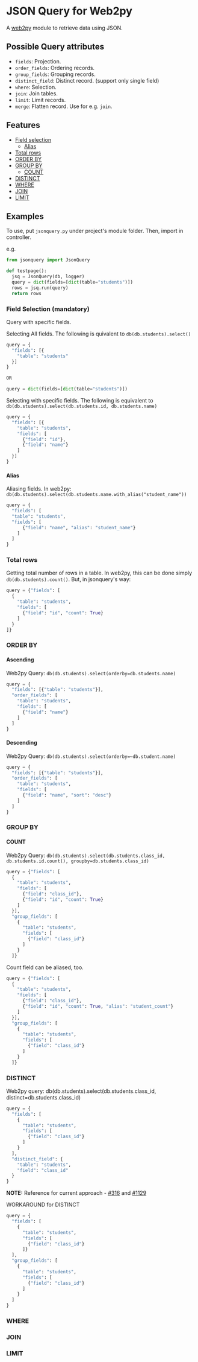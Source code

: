 # JSON Query for Web2py

A [web2py](http://www.web2py.com) module to retrieve data using JSON.

## Possible Query attributes

* `fields`: Projection.
* `order_fields`: Ordering records.
* `group_fields`: Grouping records.
* `distinct_field`: Distinct record. (support only single field)
* `where`: Selection.
* `join`: Join tables.
* `limit`: Limit records.
* `merge`: Flatten record. Use for e.g. `join`.

## Features

* [Field selection](#field-selection)
  * [Alias](#alias)
* [Total rows](#total-rows)
* [ORDER BY](#order-by)
* [GROUP BY](#group-by)
  * [COUNT](#count)
* [DISTINCT](#distinct)
* [WHERE](#where)
* [JOIN](#join)
* [LIMIT](#limit)

## Examples

To use, put `jsonquery.py` under project's module folder. Then, import in
controller.

e.g.

``` python
from jsonquery import JsonQuery

def testpage():
  jsq = JsonQuery(db, logger)
  query = dict(fields=[dict(table="students")])
  rows = jsq.run(query)
  return rows
```

### Field Selection (mandatory)

Query with specific fields.

Selecting All fields. The following is quivalent to `db(db.students).select()`

```python
query = {
  "fields": [{
    "table": "students"
  }]
}

OR

query = dict(fields=[dict(table="students")])
```

Selecting with specific fields. The following is equivalent to `db(db.students).select(db.students.id, db.students.name)`

```python
query = {
  "fields": [{
    "table": "students",
    "fields": [
      {"field": "id"},
      {"field": "name"}
    ]
  }]
}
```

#### Alias

Aliasing fields. In web2py: `db(db.students).select(db.students.name.with_alias("student_name"))`

```python
query = {
  "fields": [
  "table": "students",
  "fields": [
      {"field": "name", "alias": "student_name"}
    ]
  ]
}
```

### Total rows

Getting total number of rows in a table. In web2py, this can be done simply `db(db.students).count()`.
But, in jsonquery's way:

```python
query = {"fields": [
  {
    "table": "students",
    "fields": [
      {"field": "id", "count": True}
    ]
  }
]}
```

### ORDER BY

#### Ascending

Web2py Query: `db(db.students).select(orderby=db.students.name)`

```python
query = {
  "fields": [{"table": "students"}],
  "order_fields": [
    "table": "students",
    "fields": [
      {"field": "name"}
    ]
  ]
}
```

#### Descending

Web2py Query: `db(db.students).select(orderby=~db.student.name)`

```python
query = {
  "fields": [{"table": "students"}],
  "order_fields": [
    "table": "students",
    "fields": [
      {"field": "name", "sort": "desc"}
    ]
  ]
}
```

### GROUP BY

#### COUNT

Web2py Query: `db(db.students).select(db.students.class_id, db.students.id.count(), groupby=db.students.class_id)`

```python
query = {"fields": [
  {
    "table": "students",
    "fields": [
      {"field": "class_id"},
      {"field": "id", "count": True}
    ]
  }],
  "group_fields": [
    {
      "table": "students",
      "fields": [
        {"field": "class_id"}
      ]
    }
  ]}
```

Count field can be aliased, too.

```python
query = {"fields": [
  {
    "table": "students",
    "fields": [
      {"field": "class_id"},
      {"field": "id", "count": True, "alias": "student_count"}
    ]
  }],
  "group_fields": [
    {
      "table": "students",
      "fields": [
        {"field": "class_id"}
      ]
    }
  ]}
```

### DISTINCT

Web2py query: db(db.students).select(db.students.class_id, distinct=db.students.class_id)

```python
query = {
  "fields": [
    {
      "table": "students",
      "fields": [
        {"field": "class_id"}
      ]
    }
  ],
  "distinct_field": {
    "table": "students",
    "field": "class_id"
  }
}
```

**NOTE:** Reference for current approach - [#316](https://github.com/web2py/pydal/issues/316) and [#1129](https://github.com/web2py/web2py/issues/1129)

WORKAROUND for DISTINCT

```python
query = {
  "fields": [
    {
      "table": "students",
      "fields": [
        {"field": "class_id"}
      ]}
  ],
  "group_fields": [
    {
      "table": "students",
      "fields": [
        {"field": "class_id"}
      ]
    }
  ]
}
```

### WHERE

### JOIN

### LIMIT
